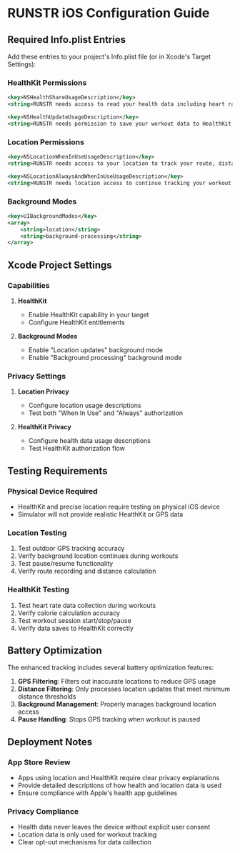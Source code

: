 # RUNSTR iOS Configuration Guide

## Required Info.plist Entries

Add these entries to your project's Info.plist file (or in Xcode's Target Settings):

### HealthKit Permissions
```xml
<key>NSHealthShareUsageDescription</key>
<string>RUNSTR needs access to read your health data including heart rate, workouts, and activity data to track your fitness activities and provide accurate metrics.</string>

<key>NSHealthUpdateUsageDescription</key>
<string>RUNSTR needs permission to save your workout data to HealthKit so it can be shared with other health apps and your Apple Watch.</string>
```

### Location Permissions
```xml
<key>NSLocationWhenInUseUsageDescription</key>
<string>RUNSTR needs access to your location to track your route, distance, and pace during workouts.</string>

<key>NSLocationAlwaysAndWhenInUseUsageDescription</key>
<string>RUNSTR needs location access to continue tracking your workout in the background, ensuring accurate distance and route recording even when the app is not active.</string>
```

### Background Modes
```xml
<key>UIBackgroundModes</key>
<array>
    <string>location</string>
    <string>background-processing</string>
</array>
```

## Xcode Project Settings

### Capabilities

1. **HealthKit**
   - Enable HealthKit capability in your target
   - Configure HealthKit entitlements

2. **Background Modes**
   - Enable "Location updates" background mode
   - Enable "Background processing" background mode

### Privacy Settings

1. **Location Privacy**
   - Configure location usage descriptions
   - Test both "When In Use" and "Always" authorization

2. **HealthKit Privacy**
   - Configure health data usage descriptions
   - Test HealthKit authorization flow

## Testing Requirements

### Physical Device Required
- HealthKit and precise location require testing on physical iOS device
- Simulator will not provide realistic HealthKit or GPS data

### Location Testing
1. Test outdoor GPS tracking accuracy
2. Verify background location continues during workouts
3. Test pause/resume functionality
4. Verify route recording and distance calculation

### HealthKit Testing
1. Test heart rate data collection during workouts
2. Verify calorie calculation accuracy
3. Test workout session start/stop/pause
4. Verify data saves to HealthKit correctly

## Battery Optimization

The enhanced tracking includes several battery optimization features:

1. **GPS Filtering**: Filters out inaccurate locations to reduce GPS usage
2. **Distance Filtering**: Only processes location updates that meet minimum distance thresholds
3. **Background Management**: Properly manages background location access
4. **Pause Handling**: Stops GPS tracking when workout is paused

## Deployment Notes

### App Store Review
- Apps using location and HealthKit require clear privacy explanations
- Provide detailed descriptions of how health and location data is used
- Ensure compliance with Apple's health app guidelines

### Privacy Compliance
- Health data never leaves the device without explicit user consent
- Location data is only used for workout tracking
- Clear opt-out mechanisms for data collection